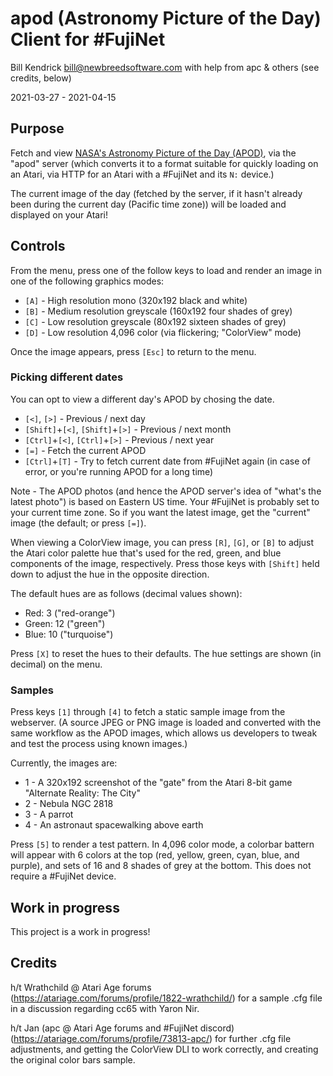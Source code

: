 apod (Astronomy Picture of the Day) Client for #FujiNet
=======================================================

Bill Kendrick bill@newbreedsoftware.com
with help from apc & others (see credits, below)

2021-03-27 - 2021-04-15

## Purpose
Fetch and view [NASA's Astronomy Picture of the Day (APOD)](https://apod.nasa.gov/apod/),
via the "apod" server (which converts it to a format suitable for quickly loading on
an Atari, via HTTP for an Atari with a #FujiNet and its `N:` device.)

The current image of the day (fetched by the server, if it hasn't
already been during the current day (Pacific time zone)) will
be loaded and displayed on your Atari!

## Controls
From the menu, press one of the follow keys to load and render
an image in one of the following graphics modes:

- `[A]` - High resolution mono (320x192 black and white)
- `[B]` - Medium resolution greyscale (160x192 four shades of grey)
- `[C]` - Low resolution greyscale (80x192 sixteen shades of grey)
- `[D]` - Low resolution 4,096 color (via flickering; "ColorView" mode)

Once the image appears, press `[Esc]` to return to the menu.

### Picking different dates
You can opt to view a different day's APOD by chosing the date.

- `[<]`, `[>]` - Previous / next day
- `[Shift]`+`[<]`, `[Shift]`+`[>]` - Previous / next month
- `[Ctrl]`+`[<]`, `[Ctrl]`+`[>]` - Previous / next year
- `[=]` - Fetch the current APOD
- `[Ctrl]`+`[T]` - Try to fetch current date from #FujiNet again (in case of error, or you're running APOD for a long time)

Note - The APOD photos (and hence the APOD server's idea of
"what's the latest photo") is based on Eastern US time.
Your #FujiNet is probably set to your current time zone.
So if you want the latest image, get the "current" image
(the default; or press `[=]`).

When viewing a ColorView image, you can press `[R]`, `[G]`, or
`[B]` to adjust the Atari color palette hue that's used for
the red, green, and blue components of the image, respectively.
Press those keys with `[Shift]` held down to adjust the hue
in the opposite direction.

The default hues are as follows (decimal values shown):

- Red: 3 ("red-orange")
- Green: 12 ("green")
- Blue: 10 ("turquoise")

Press `[X]` to reset the hues to their defaults.
The hue settings are shown (in decimal) on the menu.

### Samples
Press keys `[1]` through `[4]` to fetch a static sample image
from the webserver.  (A source JPEG or PNG image is loaded and
converted with the same workflow as the APOD images, which allows
us developers to tweak and test the process using known images.)

Currently, the images are:

- 1 - A 320x192 screenshot of the "gate" from the Atari 8-bit game "Alternate Reality: The City"
- 2 - Nebula NGC 2818
- 3 - A parrot
- 4 - An astronaut spacewalking above earth

Press `[5]` to render a test pattern.  In 4,096 color mode,
a colorbar battern will appear with 6 colors at the top
(red, yellow, green, cyan, blue, and purple), and sets of
16 and 8 shades of grey at the bottom.  This does not
require a #FujiNet device.

## Work in progress
This project is a work in progress!

## Credits

h/t Wrathchild @ Atari Age forums
(https://atariage.com/forums/profile/1822-wrathchild/)
for a sample .cfg file in a discussion regarding cc65
with Yaron Nir.

h/t Jan (apc @ Atari Age forums and #FujiNet discord)
(https://atariage.com/forums/profile/73813-apc/)
for further .cfg file adjustments, and getting the
ColorView DLI to work correctly, and creating the original
color bars sample.

